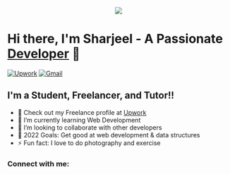 <p align="center">
  <img src="https://developers.giphy.com/branch/master/static/why_4-dbf60f160acb0c6f22c6260bd3a8c6b5.gif" />
</p>

# Hi there, I'm Sharjeel - A Passionate [Developer][gmail] 👋 

[![Upwork](https://img.shields.io/badge/UpWork-6FDA44?style=for-the-badge&logo=Upwork&logoColor=white)][upwork]
[![Gmail](https://img.shields.io/badge/Gmail-D14836?style=for-the-badge&logo=gmail&logoColor=white)][gmail]


## I'm a Student, Freelancer, and Tutor!!

- 🔭 Check out my Freelance profile at [Upwork][upwork]
- 🌱 I’m currently learning Web Development
- 👯 I’m looking to collaborate with other developers
- 🥅 2022 Goals: Get good at web development & data structures
- ⚡ Fun fact: I love to do photography and exercise

### Connect with me:



<!--Selectors Links-->
[upwork]: https://www.upwork.com/freelancers/~01dbc0a239538a6fed
[gmail]: mailto:sharjeelriazsh@gmail.com
